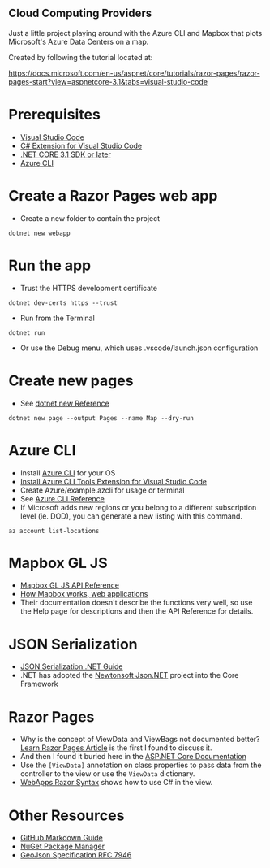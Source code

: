 Cloud Computing Providers
---
Just a little project playing around with the Azure CLI and Mapbox that plots Microsoft's Azure Data Centers on a map.

Created by following the tutorial located at:

https://docs.microsoft.com/en-us/aspnet/core/tutorials/razor-pages/razor-pages-start?view=aspnetcore-3.1&tabs=visual-studio-code

# Prerequisites
- [Visual Studio Code](https://code.visualstudio.com/Download)
- [C# Extension for Visual Studio Code](https://code.visualstudio.com/docs/languages/csharp)
- [.NET CORE 3.1 SDK or later](https://dotnet.microsoft.com/download)
- [Azure CLI](https://docs.microsoft.com/en-us/cli/azure/install-azure-cli?view=azure-cli-latest)

# Create a Razor Pages web app
- Create a new folder to contain the project
```
dotnet new webapp
```

# Run the app
- Trust the HTTPS development certificate
```
dotnet dev-certs https --trust
```
- Run from the Terminal
```
dotnet run
```
- Or use the Debug menu, which uses .vscode/launch.json configuration

# Create new pages
- See [dotnet new Reference](https://docs.microsoft.com/en-us/dotnet/core/tools/dotnet-new)
```
dotnet new page --output Pages --name Map --dry-run
```

# Azure CLI
- Install [Azure CLI](https://docs.microsoft.com/en-us/cli/azure/install-azure-cli?view=azure-cli-latest) for your OS
- [Install Azure CLI Tools Extension for Visual Studio Code](https://marketplace.visualstudio.com/items?itemName=ms-vscode.azurecli)
- Create Azure/example.azcli for usage or terminal
- See [Azure CLI Reference](https://docs.microsoft.com/en-us/cli/azure/reference-index?view=azure-cli-latest)
- If Microsoft adds new regions or you belong to a different subscription level (ie. DOD), you can generate a new listing with this command. 
```
az account list-locations
```

# Mapbox GL JS
- [Mapbox GL JS API Reference](https://docs.mapbox.com/mapbox-gl-js/api/)
- [How Mapbox works, web applications](https://docs.mapbox.com/help/how-mapbox-works/web-apps/)
- Their documentation doesn't describe the functions very well, so use the Help page for descriptions and then the API Reference for details.

# JSON Serialization
- [JSON Serialization .NET Guide](https://docs.microsoft.com/en-us/dotnet/standard/serialization/system-text-json-overview)
- .NET has adopted the [Newtonsoft Json.NET](https://www.newtonsoft.com/json) project into the Core Framework

# Razor Pages
- Why is the concept of ViewData and ViewBags not documented better? [Learn Razor Pages Article](https://www.learnrazorpages.com/razor-pages/viewdata) is the first I found to discuss it.
- And then I found it buried here in the [ASP.NET Core Documentation](https://docs.microsoft.com/en-us/aspnet/core/razor-pages/?view=aspnetcore-2.1&tabs=visual-studio#viewdata-attribute-1)
- Use the `[ViewData]` annotation on class properties to pass data from the controller to the view or use the `ViewData` dictionary.
- [WebApps Razor Syntax](https://docs.microsoft.com/en-us/aspnet/core/mvc/views/razor?view=aspnetcore-3.1) shows how to use C# in the view.

# Other Resources
- [GitHub Markdown Guide](https://guides.github.com/features/mastering-markdown/)
- [NuGet Package Manager](https://www.nuget.org/)
- [GeoJson Specification RFC 7946](https://geojson.org/)